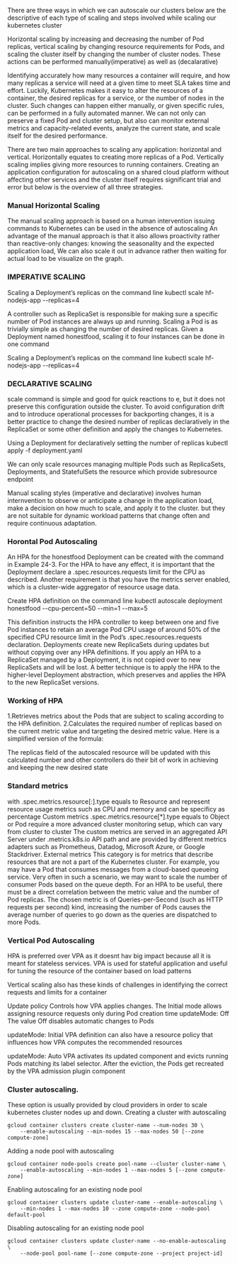 There are three ways in which we can autoscale our clusters below are the descriptive of each type of scaling and steps involved while scaling our kubernetes cluster

Horizontal scaling by increasing and decreasing the number of Pod replicas, vertical scaling by changing resource requirements for Pods, 
and scaling the cluster itself by changing the number of cluster nodes. These actions can be performed manually(imperative) as well as (decalarative)


Identifying accurately how many resources a container will require, and how many replicas a service will need at a given time to meet SLA takes time and effort. Luckily, Kubernetes makes it easy to alter the resources of a container, the desired replicas for a service, or the number of nodes in the cluster. Such changes can happen either manually, or given specific rules, can be performed in a fully automated manner.
We can not only can preserve a fixed Pod and cluster setup, but also can monitor external metrics and capacity-related events, analyze the current state, and scale itself for the desired performance. 
 
There are two main approaches to scaling any application: horizontal and vertical. Horizontally equates to creating more replicas of a Pod. Vertically scaling implies giving more resources to running containers. Creating an application configuration for autoscaling on a shared cloud platform without affecting other services and the cluster itself requires significant trial and error but below is the overview of all three strategies.


### Manual Horizontal Scaling 
The manual scaling approach is based on a human intervention issuing commands to Kubernetes can be used in the absence of autoscaling
An advantage of the manual approach is that it also allows proactivity rather than reactive-only changes: knowing the seasonality and the expected application load, 
We can also scale it out in advance rather then waiting for actual load to be visualize on the graph.

### IMPERATIVE SCALING

Scaling a Deployment’s replicas on the command line
kubectl scale hf-nodejs-app --replicas=4

A controller such as ReplicaSet is responsible for making sure a specific number of Pod instances are always up and running. Scaling a Pod is as trivially simple as changing the number of desired replicas. Given a Deployment named honestfood, scaling it to four instances can be done in one command

Scaling a Deployment’s replicas on the command line
kubectl scale hf-nodejs-app --replicas=4

### DECLARATIVE SCALING
scale command is simple and good for quick reactions to e, but it does not preserve this configuration outside the cluster. 
To avoid configuration drift and to introduce operational processes for backporting changes, 
it is a better practice to change the desired number of replicas declaratively in the ReplicaSet or some other 
definition and apply the changes to Kubernetes.

Using a Deployment for declaratively setting the number of replicas
kubectl apply -f deployment.yaml

We can only scale resources managing multiple Pods such as ReplicaSets, Deployments, and StatefulSets the resource which provide subresource endpoint 


Manual scaling styles (imperative and declarative) involves human internvention to observe or anticipate a change in the application load, make a decision on how much to scale, and apply it to the cluster. 
but they are not suitable for dynamic workload patterns that change often and require continuous adaptation.

### Horontal Pod Autoscaling

An HPA for the honestfood Deployment can be created with the command in Example 24-3. For the HPA to have any effect, 
it is important that the Deployment declare a .spec.resources.requests limit for the CPU as described. 
Another requirement is that you have the metrics server enabled, which is a cluster-wide aggregator of resource usage data.

Create HPA definition on the command line
kubectl autoscale deployment honestfood --cpu-percent=50 --min=1 --max=5


This definition instructs the HPA controller to keep between one and five Pod instances to retain an average Pod CPU usage of around 50% of the specified CPU resource limit in the Pod’s .spec.resources.requests declaration. 
Deployments create new ReplicaSets during updates but without copying over any HPA definitions. If you apply an HPA to a ReplicaSet managed by a Deployment, it is not copied over to new ReplicaSets and will be lost.
A better technique is to apply the HPA to the higher-level Deployment abstraction, which preserves and applies the HPA to the new ReplicaSet versions.

### Working of HPA
1.Retrieves metrics about the Pods that are subject to scaling according to the HPA definition. 
2.Calculates the required number of replicas based on the current metric value and targeting the desired metric value. 
Here is a simplified version of the formula:

The replicas field of the autoscaled resource will be updated with this calculated number and other controllers do their bit of work in achieving and keeping the new desired state


### Standard metrics
with .spec.metrics.resource[:].type equals to Resource and represent resource usage metrics such as CPU and memory and can be specificy as percentage
Custom metrics
.spec.metrics.resource[&#x2a;].type equals to Object or Pod require a more advanced cluster monitoring setup, which can vary from cluster to cluster
The custom metrics are served in an aggregated API Server under .metrics.k8s.io 
API path and are provided by different metrics adapters such as Prometheus, Datadog, Microsoft Azure, or Google Stackdriver.
External metrics
This category is for metrics that describe resources that are not a part of the Kubernetes cluster. For example, you may have a Pod that consumes messages from a cloud-based queueing service. 
Very often in such a scenario, we may want to scale the number of consumer Pods based on the queue depth.
For an HPA to be useful, there must be a direct correlation between the metric value and the number of Pod replicas. 
The chosen metric is of Queries-per-Second (such as HTTP requests per second) kind, increasing the number of Pods causes the average number of queries to go down as the queries are dispatched to more Pods.

### Vertical Pod Autoscaling
HPA is preferred over VPA as it doesnt hav big impact because all it is meant for stateless services.
VPA is used for stateful application and useful for tuning the resource of the container based on load patterns

Vertical scaling also has these kinds of challenges in identifying the correct requests and limits for a container

Update policy Controls how VPA applies changes. The Initial mode allows assigning resource requests only during Pod creation time
updateMode: Off
The value Off disables automatic changes to Pods

updateMode: Initial
VPA definition can also have a resource policy that influences how VPA computes the recommended resources

updateMode: Auto
VPA  activates its updated component and evicts running Pods matching its label selector. After the eviction, the Pods get recreated by the VPA admission plugin component

### Cluster autoscaling.
These option is usually provided by cloud providers in order to scale kubernetes cluster nodes up and down.
Creating a cluster with autoscaling
```
gcloud container clusters create cluster-name --num-nodes 30 \
    --enable-autoscaling --min-nodes 15 --max-nodes 50 [--zone compute-zone]
```

Adding a node pool with autoscaling
```
gcloud container node-pools create pool-name --cluster cluster-name \
    --enable-autoscaling --min-nodes 1 --max-nodes 5 [--zone compute-zone]
```

Enabling autoscaling for an existing node pool
```
gcloud container clusters update cluster-name --enable-autoscaling \
    --min-nodes 1 --max-nodes 10 --zone compute-zone --node-pool default-pool
```

Disabling autoscaling for an existing node pool
```
gcloud container clusters update cluster-name --no-enable-autoscaling \
    --node-pool pool-name [--zone compute-zone --project project-id]
```
